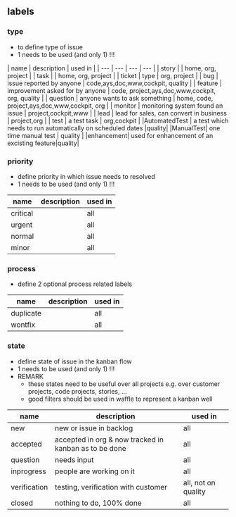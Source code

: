 ## labels

### type

- to define type of issue
- 1 needs to be used (and only 1) !!!

| name | description | used in |
| --- | --- | --- | --- |
| story |  | home, org, project |
| task |  |  home, org, project |
| ticket | type | org, project |
| bug | issue reported by anyone | code,ays,doc,www,cockpit, quality |
| feature | improvement asked for by anyone | code, project,ays,doc,www,cockpit, org, quality |
| question | anyone wants to ask something | home, code, project,ays,doc,www,cockpit, org |
| monitor | monitoring system found an issue | project,cockpit,www |
| lead | lead for sales, can convert in business | project,org |
| test | a test task | org,cockpit |
|AutomatedTest | a test which needs to run automatically on scheduled dates |quality|
|ManualTest| one time manual test | quality |
|enhancement| used for enhancement of an excisting feature|quality|

### priority

- define priority in which issue needs to resolved
- 1 needs to be used (and only 1) !!!

| name | description | used in |
| --- | --- | --- |
| critical |  | all |
| urgent |  | all |
| normal |  | all |
| minor |  | all |

### process

- define 2 optional process related labels

| name | description | used in |
| --- | --- | --- |
| duplicate |  | all |
| wontfix |  | all |

### state

- define state of issue in the kanban flow
- 1 needs to be used (and only 1) !!!
- REMARK
  - these states need to be useful over all projects e.g. over customer projects, code projects, stories, ...
  - good filters should be used in waffle to represent a kanban well

| name | description | used in |
| --- | --- | --- |
| new | new or issue in backlog | all |
| accepted | accepted in org & now tracked in kanban as to be done | all |
| question | needs input | all |
| inprogress | people are working on it | all |
| verification | testing, verification with customer | all, not on quality |
| closed | nothing to do, 100% done | all |
